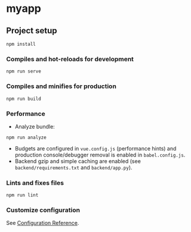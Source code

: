 # myapp

## Project setup
```
npm install
```

### Compiles and hot-reloads for development
```
npm run serve
```

### Compiles and minifies for production
```
npm run build
```

### Performance

- Analyze bundle:
```
npm run analyze
```
- Budgets are configured in `vue.config.js` (performance hints) and production console/debugger removal is enabled in `babel.config.js`.
- Backend gzip and simple caching are enabled (see `backend/requirements.txt` and `backend/app.py`).

### Lints and fixes files
```
npm run lint
```

### Customize configuration
See [Configuration Reference](https://cli.vuejs.org/config/).
